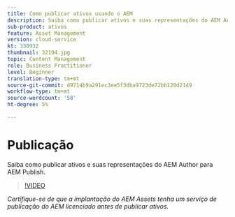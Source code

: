 ```yaml
---
title: Como publicar ativos usando o AEM
description: Saiba como publicar ativos e suas representações do AEM Author para AEM Publish.
sub-product: ativos
feature: Asset Management
version: cloud-service
kt: 330932
thumbnail: 32194.jpg
topic: Content Management
role: Business Practitioner
level: Beginner
translation-type: tm+mt
source-git-commit: d9714b9a291ec3ee5f3dba9723de72bb120d2149
workflow-type: tm+mt
source-wordcount: '58'
ht-degree: 5%

---
```



# Publicação

Saiba como publicar ativos e suas representações do AEM Author para AEM Publish.

>[!VIDEO](https://video.tv.adobe.com/v/330932/?quality=12&learn=on&hidetitle=true)

_Certifique-se de que a implantação do AEM Assets tenha um serviço de publicação do AEM licenciado antes de publicar ativos._